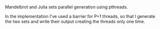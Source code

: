 Mandelbrot and Julia sets parallel generation using pthreads.

In the implementation I've used a barrier for P+1 threads, so that I generate
the two sets and write their output creating the threads only one time.
